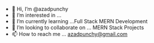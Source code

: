 - 👋 Hi, I’m @azadpunchy
- 👀 I’m interested in ...
- 🌱 I’m currently learning ...Full Stack MERN Development
- 💞️ I’m looking to collaborate on ... MERN Stack Projects
- 📫 How to reach me ... azadpunchy@gmail.com

<!---
azadpunchy/azadpunchy is a ✨ special ✨ repository because its `README.md` (this file) appears on your GitHub profile.
You can click the Preview link to take a look at your changes.
--->
